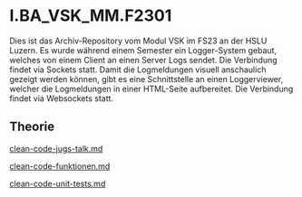 # I.BA\_VSK\_MM.F2301

Dies ist das Archiv-Repository vom Modul VSK im FS23 an der HSLU Luzern. Es wurde während einem Semester ein Logger-System gebaut, welches von einem Client an einen Server Logs sendet. Die Verbindung findet via Sockets statt. Damit die Logmeldungen visuell anschaulich gezeigt werden können, gibt es eine Schnittstelle an einen Loggerviewer, welcher die Logmeldungen in einer HTML-Seite aufbereitet. Die Verbindung findet via Websockets statt.&#x20;

## Theorie

[clean-code-jugs-talk.md](clean-code-jugs-talk.md "mention")

[clean-code-funktionen.md](clean-code-funktionen.md "mention")

[clean-code-unit-tests.md](clean-code-unit-tests.md "mention")

